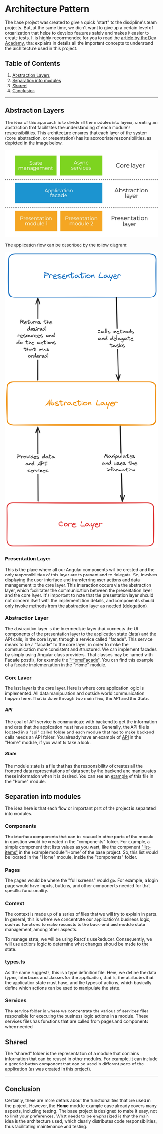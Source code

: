 # Architecture Pattern

The base project was created to give a quick "start" to the discipline's team projects. But, at the same time, we didn't want to give up a certain level of organization that helps to develop features safely and makes it easier to create tests. It is highly recommended for you to read the [article by the Dev Academy](https://dev-academy.com/angular-architecture-best-practices/), that explains in details all the important concepts to understand the architecture used in this project.

## Table of Contents

1. [Abstraction Layers](#abstraction-layers)
2. [Separation into modules](#separation-into-modules)
3. [Shared](#shared)
4. [Conclusion](#conclusion)

---

## Abstraction Layers

The idea of this approach is to divide all the modules into layers, creating an abstraction that facilitates the understanding of each module's responsibilities. This architecture ensures that each layer of the system (core, abstraction, or presentation) has its appropriate responsibilities, as depicted in the image below. 

<img src="img/layers.webp">

The application flow can be described by the follow diagram:

<img src="img/layers_diagram.png">


### Presentation Layer

This is the place where all our Angular components will be created and the only responsibilities of this layer are to present and to delegate. So, involves displaying the user interface and transferring user actions and data management to the core layer. This interaction occurs via the abstraction layer, which facilitates the communication between the presentation layer and the core layer. 
It's important to note that the presentation layer should not concern itself with the implementation details, and components should only invoke methods from the abstraction layer as needed (delegation).

### Abstraction Layer

The abstraction layer is the intermediate layer that connects the UI components of the presentation layer to the application state (data) and the API calls, in the core layer, through a service called "facade". This service means to be a "facade" to the core layer, in order to make the communication more consistent and structured. We can implement facades by simply using Angular class providers. That classes may be named with Facade postfix, for example the ["HomeFacade"](../src/app/home/home.facade.ts). You can find this example of a facade implementation in the "Home" module.

### Core Layer

The last layer is the core layer. Here is where core application logic is implemented. All data manipulation and outside world communication happen here. That is done through two main files, the API and the State.

##### API

The goal of API service is communicate with backend to get the information and data that the application must have access. Generally, the API file is located in a "api" called folder and each module that has to make backend calls needs an API folder. You already have an example of [API](../src/app/home/api/home.api.ts) in the "Home" module, if you want to take a look.

##### State

The module state is a file that has the responsibility of creates all the frontend data representations of data sent by the backend and manipulates these information when it is desired. You can see an [example](../src/app/home/state/home.state.ts) of this file in the "Home" module.

## Separation into modules

The idea here is that each flow or important part of the project is separated into modules. 

### Components

The interface components that can be reused in other parts of the module in question would be created in the "components" folder. For example, a simple component that lists values as you want, like the component ["list-items"](../src/app/home/components/list-items/list-items.component.ts) in the example module "Home" of the base project. So, this list would be located in the "Home" module, inside the "components" folder.

### Pages

The pages would be where the "full screens" would go. For example, a login page would have inputs, buttons, and other components needed for that specific functionality.

### Context

The context is made up of a series of files that we will try to explain in parts. In general, this is where we concentrate our application's business logic, such as functions to make requests to the back-end and module state management, among other aspects.

To manage state, we will be using React's useReducer. Consequently, we will use actions logic to determine what changes should be made to the state.

### types.ts

As the name suggests, this is a type definition file. Here, we define the data types, interfaces and classes for the application, that is, the attributes that the application state must have, and the types of actions, which basically define which actions can be used to manipulate the state.

### Services

The service folder is where we concentrate the various of services files responsible for executing the business logic actions in a module. These services files has functions that are called from pages and components when needed.

## Shared

The "shared" folder is the representation of a module that contains information that can be reused in other modules. For example, it can include a generic button component that can be used in different parts of the application (as was created in this project).

---

## Conclusion

Certainly, there are more details about the functionalities that are used in the project. However, the **Home** module example case already covers many aspects, including testing. The base project is designed to make it easy, not to limit your preferences. What needs to be emphasized is that the main idea is the architecture used, which clearly distributes code responsibilities, thus facilitating maintenance and testing.
